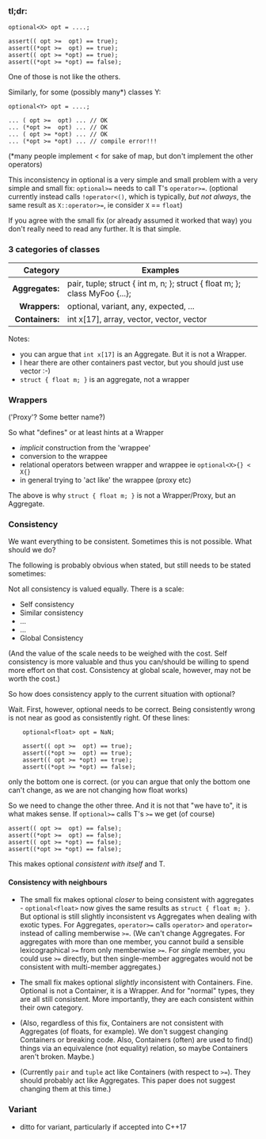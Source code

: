 ### tl;dr:

    optional<X> opt = ....;

    assert(( opt >=  opt) == true);‎
    assert((*opt >=  opt) == true);
    assert(( opt >= *opt) == true);
    assert((*opt >= *opt) == false);


‎One of those is not like the others.


Similarly, for some (possibly many*) classes Y:


    optional<Y> opt = ....;

    ... ( opt >=  opt) ... // OK
    ... (*opt >=  opt) ... // OK
    ... ( opt >= *opt) ... // OK
    ... (*opt >= *opt) ... // compile error!!!

(*many people implement < for sake of map, but don't implement the other operators)

This inconsistency in optional is a very simple and small problem with a very simple and small fix:
`optional>=` needs to call T's `operator>=`. (optional currently instead calls `!operator<()`, which is typically,
*but not always*, the same result as `X::operator>=`,
ie consider `X` == `float`)

If you agree with the small fix (or already assumed it worked that way) you don't really need to read any further. It is that simple.





### 3 categories of classes


| Category | Examples |
---:|---
| **Aggregates:** | pair, tuple;  struct { int m, n; };  struct { float m; };  class MyFoo {...}; |
| **Wrappers:** | optional, variant, any, expected, ... |
| **Containers:** | int x[17], array, vector, vector, vector |



Notes:
- you can argue that `int x[17]` is an Aggregate. But it is not a Wrapper.
- I hear there are other containers past vector, but you should just use vector :-)
- `struct { float m; }` is an aggregate, not a wrapper

### Wrappers
('Proxy'? Some better name?)

So what "defines" or at least hints at a Wrapper
- _implicit_ construction from the 'wrappee'
- conversion to the wrappee
- relational operators between wrapper and wrappee ie `optional<X>{} < X{}`
- in general trying to 'act like' the wrappee (proxy etc)

The above is why `struct { float m; }` is not a Wrapper/Proxy, but an Aggregate. 

### Consistency

We want everything to be consistent. Sometimes this is not possible. What should we do?

The following is probably obvious when stated, but still needs to be stated sometimes:

Not all consistency is valued equally. There is a scale:

- Self consistency
- Similar consistency
- ...
- ...
- Global Consistency

(And the value of the scale needs to be weighed with the cost.
Self consistency is more valuable and thus you can/should be willing to spend more effort on that cost.
Consistency at global scale, however, may not be worth the cost.)


So how does consistency apply to the current situation with optional?

Wait. First, however, optional needs to be correct. Being consistently wrong is not near as good as consistently right.
Of these lines:

```
    optional<float> opt = NaN;

    assert(( opt >=  opt) == true);‎
    assert((*opt >=  opt) == true);
    assert(( opt >= *opt) == true);
    assert((*opt >= *opt) == false);
```

only the bottom one is correct. (or you can argue that only the bottom one can't change, as we are not changing how float works)

So we need to change the other three. And it is not that "we have to", it is what makes sense.
If `optional>=` calls T's `>=` we get (of course)

    assert(( opt >=  opt) == false);‎
    assert((*opt >=  opt) == false);
    assert(( opt >= *opt) == false);
    assert((*opt >= *opt) == false);

This makes optional *consistent with itself* and T. 

#### Consistency with neighbours

- The small fix makes optional _closer_ to being consistent with aggregates - `optional<float>` now gives the same results as `struct { float m; }`.
But optional is still slightly inconsistent vs Aggregates when dealing with exotic types.
For Aggregates, `operator>=` calls `operator>` and `operator=` instead of calling memberwise `>=`.
(We can't change Aggregates. For aggregates with more than one member, you cannot build a sensible lexicographical `>=` from only memberwise `>=`.
For *single* member, you could use `>=` directly, but then single-member aggregates would not be consistent with multi-member aggregates.)


- The small fix makes optional _slightly_ inconsistent with Containers. Fine. Optional is not a Container, it is a Wrapper.
And for "normal" types, they are all still consistent. More importantly, they are each consistent within their own category. 

- (Also, regardless of this fix, Containers are not consistent with Aggregates (of floats, for example). We don't suggest changing Containers or breaking code.
Also, Containers (often) are used to find() things via an equivalence (not equality) relation, so maybe Containers aren't broken. Maybe.)
- (Currently `pair` and `tuple` act like Containers (with respect to `>=`). They should probably act like Aggregates. This paper does not suggest changing them at this time.)

### Variant
- ditto for variant, particularly if accepted into C++17
